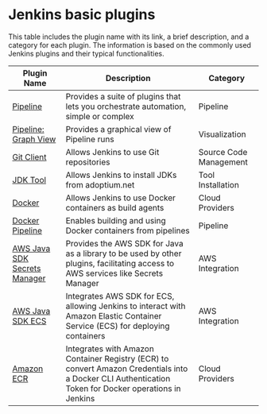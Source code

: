 # Jenkins basic plugins

This table includes the plugin name with its link, a brief description, and a category for each plugin. The information is based on the commonly used Jenkins plugins and their typical functionalities.



| Plugin Name                                                                             | Description                                                                                                                                           | Category               |
| --------------------------------------------------------------------------------------- | ----------------------------------------------------------------------------------------------------------------------------------------------------- | ---------------------- |
| [Pipeline](https://plugins.jenkins.io/workflow-aggregator/)                             | Provides a suite of plugins that lets you orchestrate automation, simple or complex                                                                   | Pipeline               |
| [Pipeline: Graph View](https://plugins.jenkins.io/pipeline-graph-view/)                 | Provides a graphical view of Pipeline runs                                                                                                            | Visualization          |
| [Git Client](https://plugins.jenkins.io/git-client/)                                    | Allows Jenkins to use Git repositories                                                                                                                | Source Code Management |
| [JDK Tool](https://plugins.jenkins.io/jdk-tool/)                                        | Allows Jenkins to install JDKs from adoptium.net                                                                                                      | Tool Installation      |
| [Docker](https://plugins.jenkins.io/docker-plugin/)                                     | Allows Jenkins to use Docker containers as build agents                                                                                               | Cloud Providers        |
| [Docker Pipeline](https://plugins.jenkins.io/docker-workflow/)                          | Enables building and using Docker containers from pipelines                                                                                           | Pipeline               |
| [AWS Java SDK Secrets Manager](https://plugins.jenkins.io/aws-java-sdk-secretsmanager/) | Provides the AWS SDK for Java as a library to be used by other plugins, facilitating access to AWS services like Secrets Manager                      | AWS Integration        |
| [AWS Java SDK ECS](https://plugins.jenkins.io/aws-java-sdk-ecs/)                        | Integrates AWS SDK for ECS, allowing Jenkins to interact with Amazon Elastic Container Service (ECS) for deploying containers                         | AWS Integration        |
| [Amazon ECR](https://plugins.jenkins.io/amazon-ecr/)                                    | Integrates with Amazon Container Registry (ECR) to convert Amazon Credentials into a Docker CLI Authentication Token for Docker operations in Jenkins | Cloud Providers        |
